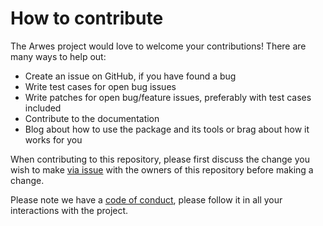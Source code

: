 # How to contribute

The Arwes project would love to welcome your contributions! There are many ways
to help out:

- Create an issue on GitHub, if you have found a bug
- Write test cases for open bug issues
- Write patches for open bug/feature issues, preferably with test cases included
- Contribute to the documentation
- Blog about how to use the package and its tools or brag about how it works for you

When contributing to this repository, please first discuss the change you wish to
make [via issue](https://github.com/romelperez/arwes/issues/new) with the owners
of this repository before making a change.

Please note we have a [code of conduct](./CODE_OF_CONDUCT.md), please follow it
in all your interactions with the project.
